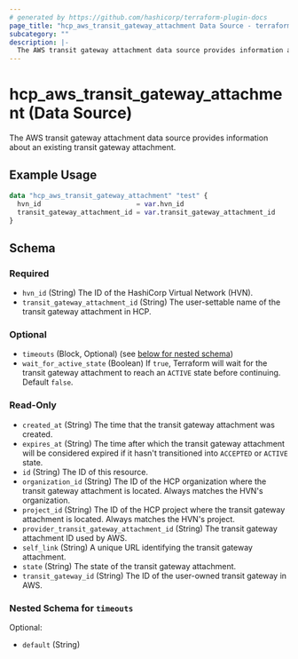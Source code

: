 ```yaml
---
# generated by https://github.com/hashicorp/terraform-plugin-docs
page_title: "hcp_aws_transit_gateway_attachment Data Source - terraform-provider-hcp"
subcategory: ""
description: |-
  The AWS transit gateway attachment data source provides information about an existing transit gateway attachment.
---
```


# hcp_aws_transit_gateway_attachment (Data Source)

The AWS transit gateway attachment data source provides information about an existing transit gateway attachment.

## Example Usage

```terraform
data "hcp_aws_transit_gateway_attachment" "test" {
  hvn_id                        = var.hvn_id
  transit_gateway_attachment_id = var.transit_gateway_attachment_id
}
```

<!-- schema generated by tfplugindocs -->
## Schema

### Required

- `hvn_id` (String) The ID of the HashiCorp Virtual Network (HVN).
- `transit_gateway_attachment_id` (String) The user-settable name of the transit gateway attachment in HCP.

### Optional

- `timeouts` (Block, Optional) (see [below for nested schema](#nestedblock--timeouts))
- `wait_for_active_state` (Boolean) If `true`, Terraform will wait for the transit gateway attachment to reach an `ACTIVE` state before continuing. Default `false`.

### Read-Only

- `created_at` (String) The time that the transit gateway attachment was created.
- `expires_at` (String) The time after which the transit gateway attachment will be considered expired if it hasn't transitioned into `ACCEPTED` or `ACTIVE` state.
- `id` (String) The ID of this resource.
- `organization_id` (String) The ID of the HCP organization where the transit gateway attachment is located. Always matches the HVN's organization.
- `project_id` (String) The ID of the HCP project where the transit gateway attachment is located. Always matches the HVN's project.
- `provider_transit_gateway_attachment_id` (String) The transit gateway attachment ID used by AWS.
- `self_link` (String) A unique URL identifying the transit gateway attachment.
- `state` (String) The state of the transit gateway attachment.
- `transit_gateway_id` (String) The ID of the user-owned transit gateway in AWS.

<a id="nestedblock--timeouts"></a>
### Nested Schema for `timeouts`

Optional:

- `default` (String)



